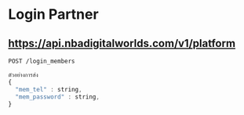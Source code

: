 # Login Partner

## https://api.nbadigitalworlds.com/v1/platform

```http
POST /login_members
```

```javascript
ตัวอย่างการส่ง
{
  "mem_tel" : string,
  "mem_password" : string,
}
```
